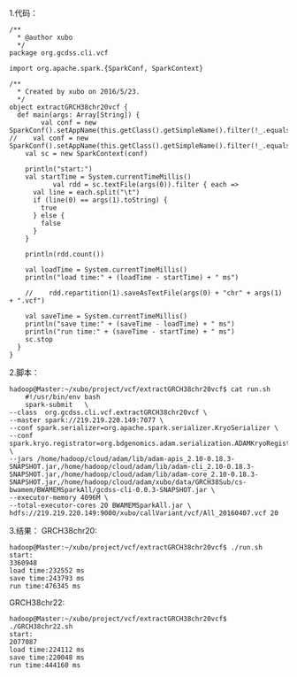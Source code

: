 
1.代码：

	/**
	  * @author xubo
	  */
	package org.gcdss.cli.vcf
	
	import org.apache.spark.{SparkConf, SparkContext}
	
	/**
	  * Created by xubo on 2016/5/23.
	  */
	object extractGRCH38chr20vcf {
	  def main(args: Array[String]) {
	        val conf = new SparkConf().setAppName(this.getClass().getSimpleName().filter(!_.equals('$'))).setMaster("local[4]")
	//    val conf = new SparkConf().setAppName(this.getClass().getSimpleName().filter(!_.equals('$')))
	    val sc = new SparkContext(conf)
	
	    println("start:")
	    val startTime = System.currentTimeMillis()
	           val rdd = sc.textFile(args(0)).filter { each =>
          val line = each.split("\t")
          if (line(0) == args(1).toString) {
            true
          } else {
            false
          }
        }
	    
	    println(rdd.count())
	
	    val loadTime = System.currentTimeMillis()
	    println("load time:" + (loadTime - startTime) + " ms")
	
	    //    rdd.repartition(1).saveAsTextFile(args(0) + "chr" + args(1) + ".vcf")
	
	    val saveTime = System.currentTimeMillis()
	    println("save time:" + (saveTime - loadTime) + " ms")
	    println("run time:" + (saveTime - startTime) + " ms")
	    sc.stop
	  }
	}

2.脚本：

	hadoop@Master:~/xubo/project/vcf/extractGRCH38chr20vcf$ cat run.sh 
	    #!/usr/bin/env bash  
	    spark-submit   \
	--class  org.gcdss.cli.vcf.extractGRCH38chr20vcf \
	--master spark://219.219.220.149:7077 \
	--conf spark.serializer=org.apache.spark.serializer.KryoSerializer \
	--conf spark.kryo.registrator=org.bdgenomics.adam.serialization.ADAMKryoRegistrator \
	--jars /home/hadoop/cloud/adam/lib/adam-apis_2.10-0.18.3-SNAPSHOT.jar,/home/hadoop/cloud/adam/lib/adam-cli_2.10-0.18.3-SNAPSHOT.jar,/home/hadoop/cloud/adam/lib/adam-core_2.10-0.18.3-SNAPSHOT.jar,/home/hadoop/cloud/adam/xubo/data/GRCH38Sub/cs-bwamem/BWAMEMSparkAll/gcdss-cli-0.0.3-SNAPSHOT.jar \
	--executor-memory 4096M \
	--total-executor-cores 20 BWAMEMSparkAll.jar \
	hdfs://219.219.220.149:9000/xubo/callVariant/vcf/All_20160407.vcf 20


3.结果：
GRCH38chr20:

	hadoop@Master:~/xubo/project/vcf/extractGRCH38chr20vcf$ ./run.sh 
	start:
	3360948                                                                         
	load time:232552 ms
	save time:243793 ms                                                             
	run time:476345 ms

GRCH38chr22:

	hadoop@Master:~/xubo/project/vcf/extractGRCH38chr20vcf$ ./GRCH38chr22.sh 
	start:
	2077087                                                                         
	load time:224112 ms
	save time:220048 ms                                                             
	run time:444160 ms
